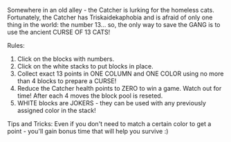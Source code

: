 Somewhere in an old alley - the Catcher is lurking for the homeless cats. Fortunately, the Catcher has Triskaidekaphobia and is afraid of only one thing in the world: the number 13... so, the only way to save the GANG is to use the ancient CURSE OF 13 CATS!

Rules:

1) Click on the blocks with numbers.
2) Click on the white stacks to put blocks in place.
3) Collect exact 13 points in ONE COLUMN and ONE COLOR using no more than 4 blocks to prepare a CURSE!
4) Reduce the Catcher health points to ZERO to win a game. Watch out for time! After each 4 moves the block pool is reseted.
5) WHITE blocks are JOKERS - they can be used with any previously assigned color in the stack! 

Tips and Tricks: Even if you don't need to match a certain color to get a point - you'll gain bonus time that will help you survive :)